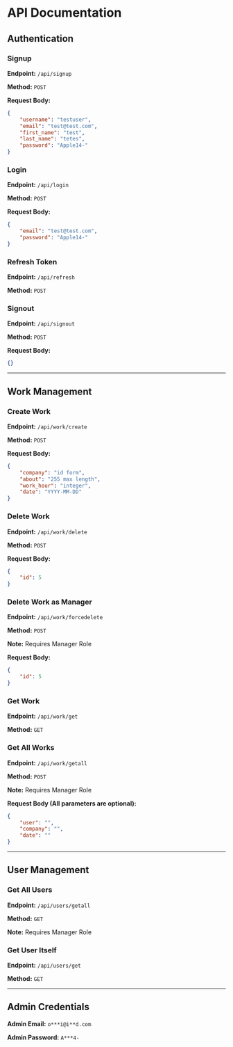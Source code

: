 # API Documentation

## Authentication

### Signup
**Endpoint:** `/api/signup`

**Method:** `POST`

**Request Body:**
```json
{
    "username": "testuser",
    "email": "test@test.com",
    "first_name": "test",
    "last_name": "tetes",
    "password": "Apple14-"
}
```

### Login
**Endpoint:** `/api/login`

**Method:** `POST`

**Request Body:**
```json
{
    "email": "test@test.com",
    "password": "Apple14-"
}
```

### Refresh Token
**Endpoint:** `/api/refresh`

**Method:** `POST`

### Signout
**Endpoint:** `/api/signout`

**Method:** `POST`

**Request Body:**
```json
{}
```

---

## Work Management

### Create Work
**Endpoint:** `/api/work/create`

**Method:** `POST`

**Request Body:**
```json
{
    "company": "id form",
    "about": "255 max length",
    "work_hour": "integer",
    "date": "YYYY-MM-DD"
}
```

### Delete Work
**Endpoint:** `/api/work/delete`

**Method:** `POST`

**Request Body:**
```json
{
    "id": 5
}
```

### Delete Work as Manager
**Endpoint:** `/api/work/forcedelete`

**Method:** `POST`

**Note:** Requires Manager Role

**Request Body:**
```json
{
    "id": 5
}
```

### Get Work
**Endpoint:** `/api/work/get`

**Method:** `GET`

### Get All Works
**Endpoint:** `/api/work/getall`

**Method:** `POST`

**Note:** Requires Manager Role

**Request Body (All parameters are optional):**
```json
{
    "user": "",
    "company": "",
    "date": ""
}
```

---

## User Management

### Get All Users
**Endpoint:** `/api/users/getall`

**Method:** `GET`

**Note:** Requires Manager Role

### Get User Itself
**Endpoint:** `/api/users/get`

**Method:** `GET`

---

## Admin Credentials
**Admin Email:** `o***i@i**d.com`

**Admin Password:** `A***4-`

